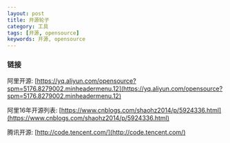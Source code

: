 ```yaml
---
layout: post
title: 开源轮子
category: 工具
tags: [开源, opensource]
keywords: 开源, opensource
---
```


### 链接
阿里开源: [https://yq.aliyun.com/opensource?spm=5176.8279002.minheadermenu.12](https://yq.aliyun.com/opensource?spm=5176.8279002.minheadermenu.12)

阿里16年开源列表: [https://www.cnblogs.com/shaohz2014/p/5924336.html](https://www.cnblogs.com/shaohz2014/p/5924336.html)

腾讯开源: [http://code.tencent.com/](http://code.tencent.com/)